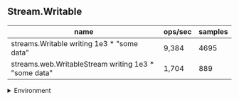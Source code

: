## Stream.Writable

|name|ops/sec|samples|
|-|-|-|
|streams.Writable writing 1e3 * "some data"|9,384|4695|
|streams.web.WritableStream writing 1e3 * "some data"|1,704|889|


<details>
<summary>Environment</summary>

* __Machine:__ linux x64 | 4 vCPUs | 7.6GB Mem
* __Run:__ Wed Oct 15 2025 22:48:21 GMT+0000 (Coordinated Universal Time)
* __Node:__ `v24.10.0`
</details>

<!--
{"environment":{"platform":"linux","arch":"x64","cpus":4,"totalMemory":7.597843170166016},"benchmarks":[{"name":"streams.Writable writing 1e3 * \"some data\"","samples":4695,"opsSec":9384.895011279456},{"name":"streams.web.WritableStream writing 1e3 * \"some data\"","samples":889,"opsSec":1704.901920962281}]}-->
